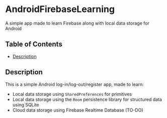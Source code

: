 # AndroidFirebaseLearning

A simple app made to learn Firebase along with local data storage for Android

## Table of Contents

- [Description](#description)

## Description

This is a simple Android log-in/log-out/register app, made to learn:
- Local data storage using `SharedPreferences` for primitives
- Local data storage using the `Room` persistence library for structured data using SQLite
- Cloud data storage using Firebase Realtime Database (TO-DO)
